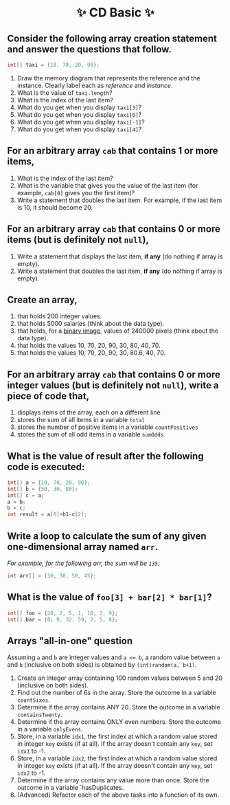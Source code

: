 <h1 align="center"> ✨ CD Basic ✨ </h1>

## Consider the following array creation statement and answer the questions that follow.

```java
int[] taxi = {10, 70, 20, 90};
```

1. Draw the memory diagram that represents the reference and the instance. Clearly label each as *reference* and *instance*.
2. What is the value of `taxi.length`?
3. What is the index of the last item?
4. What do you get when you display `taxi[3]`?
5. What do you get when you display `taxi[0]`?
6. What do you get when you display `taxi[-1]`? 
7. What do you get when you display `taxi[4]`?

## For an arbitrary array `cab` that contains 1 or more items,

1. What is the index of the last item?
2. What is the variable that gives you the value of the last item (for example, `cab[0]` gives you the first item)?
3. Write a statement that doubles the last item. For example, if the last item is 10, it should become 20.

## For an arbitrary array `cab` that contains 0 or more items (but is definitely not `null`),

1. Write a statement that displays the last item, **if any** (do nothing if array is empty).
2. Write a statement that doubles the last item, **if any** (do nothing if array is empty).

## Create an array,

1. that holds 200 integer values.
2. that holds 5000 salaries (think about the data type).
3. that holds, for a [binary image](https://en.wikipedia.org/wiki/Binary_image), values of 240000 pixels (think about the data type).
4. that holds the values 10, 70, 20, 90, 30, 80, 40, 70.
4. that holds the values 10, 70, 20, 90, 30, 80.6, 40, 70.

## For an arbitrary array `cab` that contains 0 or more integer values (but is definitely not `null`), write a piece of code that,

1. displays items of the array, each on a different line
2. stores the sum of all items in a variable `total`
3. stores the number of positive items in a variable `countPositives`
4. stores the sum of all odd items in a variable `sumOdds` 

## What is the value of result after the following code is executed:

```java
int[] a = {10, 70, 20, 90};
int[] b = {50, 30, 80};
int[] c = a;
a = b;
b = c;
int result = a[0]+b1-c[2];
```

<!--
Initially, `a` refers to instance that holds 4 items `(10,70,20,90)` and `b` refers to instance holds 3 items `(50,30,80)`.
After the re-referencing, `a` refers to instance that holds 3 items `(50,30,80)` and `b` refers to instance that holds 4 items `(10,70,20,90)`.

```java
a[0] = 50
b[1] = 70
c[2] = 90

result = 50 - 70 + 90 = 70`
```
-->

## Write a loop to calculate the sum of any given one-dimensional array named `arr`.

*For example, for the following arr, the sum will be `135`:*

```java
int arr[] = {10, 30, 50, 45};
```

## What is the value of `foo[3] + bar[2] * bar[1]`?

```java
int[] foo = {20, 2, 5, 1, 10, 3, 9};
int[] bar = {0, 9, 32, 59, 2, 5, 8};
```

## Arrays "all-in-one" question

Assuming `a` and `b` are integer values and `a <= b`, a random value between `a` and `b` (inclusive on both sides) is obtained by `(int)random(a, b+1)`.

1. Create an integer array containing 100 random values between 5 and 20 (inclusive on both sides).
2. Find out the number of 6s in the array. Store the outcome in a variable `countSixes`.
3. Determine if the array contains ANY 20. Store the outcome in a variable `containsTwenty`.
4. Determine if the array contains ONLY even numbers. Store the outcome in a variable `onlyEvens`.
5. Store, in a variable `idx1`, the first index at which a random value stored in integer `key` exists (if at all). If the array doesn't contain any `key`, set `idx1` to -1.
6. Store, in a variable `idx2`, the first index at which a random value stored in integer `key` exists (if at all). If the array doesn't contain any `key`, set `idx2` to -1.
7. Determine if the array contains any value more than once. Store the outcome in a variable `hasDuplicates.
8. (Advanced) Refactor each of the above tasks into a function of its own.
